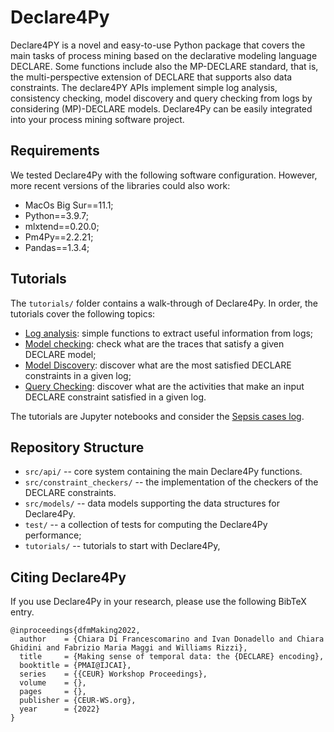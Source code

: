 # Declare4Py

Declare4PY is a novel and easy-to-use Python package that covers the main tasks of process mining based on the 
declarative modeling language DECLARE. Some functions include also the MP-DECLARE standard, that is, the 
multi-perspective extension of DECLARE that supports also data constraints. The declare4PY APIs implement simple log analysis, consistency 
checking, model discovery and query checking from logs by considering (MP)-DECLARE models. Declare4Py can be easily 
integrated into your process mining software project.

## Requirements
We tested Declare4Py with the following software configuration. However, more recent versions of the libraries could also work:
- MacOs Big Sur==11.1;
- Python==3.9.7;
- mlxtend==0.20.0;
- Pm4Py==2.2.21;
- Pandas==1.3.4;

## Tutorials
The `tutorials/` folder contains a walk-through of Declare4Py. In order, the tutorials cover the following topics:

- [Log analysis](https://github.com/francxx96/declare4py/blob/main/tutorials/log_analysis.ipynb): simple functions to extract useful information from logs;
- [Model checking](https://github.com/francxx96/declare4py/blob/main/tutorials/conformance_checking.ipynb): check what are the traces that satisfy a given DECLARE model;
- [Model Discovery](https://github.com/francxx96/declare4py/blob/main/tutorials/model_discovery.ipynb): discover what are the most satisfied DECLARE constraints in a given log;
- [Query Checking](https://github.com/francxx96/declare4py/blob/main/tutorials/query_checking.ipynb): discover what are the activities that make an input DECLARE constraint satisfied in a given log.

The tutorials are Jupyter notebooks and consider the [Sepsis cases log](https://data.4tu.nl/articles/dataset/Sepsis_Cases_-_Event_Log/12707639).

## Repository Structure
- `src/api/` -- core system containing the main Declare4Py functions.
- `src/constraint_checkers/` -- the implementation of the checkers of the DECLARE constraints.
- `src/models/` -- data models supporting the data structures for Declare4Py.
- `test/` -- a collection of tests for computing the Declare4Py performance;
- `tutorials/` -- tutorials to start with Declare4Py,

## Citing Declare4Py
If you use Declare4Py in your research, please use the following BibTeX entry.

```
@inproceedings{dfmMaking2022,
  author    = {Chiara Di Francescomarino and Ivan Donadello and Chiara Ghidini and Fabrizio Maria Maggi and Williams Rizzi},
  title     = {Making sense of temporal data: the {DECLARE} encoding},
  booktitle = {PMAI@IJCAI},
  series    = {{CEUR} Workshop Proceedings},
  volume    = {},
  pages     = {},
  publisher = {CEUR-WS.org},
  year      = {2022}
}
```
